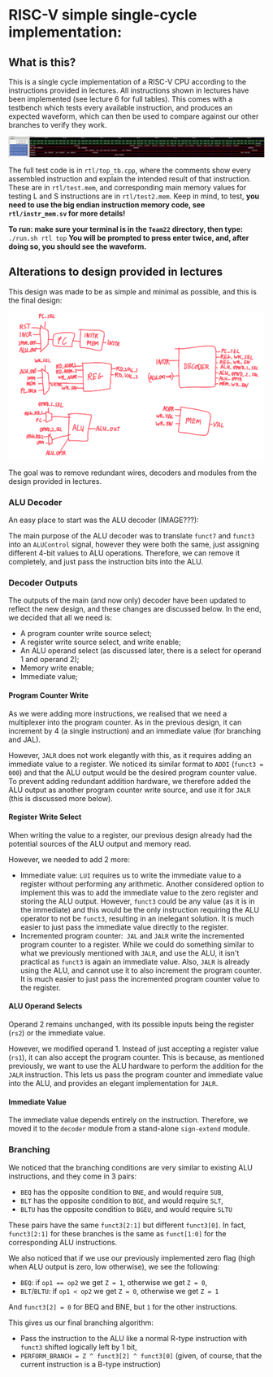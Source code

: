 [diagram]: images/main_diagram.png "Main diagram"
[waves]: images/waves.png "Waveforms"

# RISC-V simple single-cycle implementation:

## What is this?

This is a single cycle implementation of a RISC-V CPU according to the instructions provided in lectures. All instructions shown in lectures have been implemented (see lecture 6 for full tables). This comes with a testbench which tests every available instruction, and produces an expected waveform, which can then be used to compare against our other branches to verify they work.

![alt text][waves]

The full test code is in `rtl/top_tb.cpp`, where the comments show every assembled instruction and explain the intended result of that instruction. These are in `rtl/test.mem`, and corresponding main memory values for testing L and S instructions are in `rtl/test2.mem`. Keep in mind, to test, **you need to use the big endian instruction memory code, see **`rtl/instr_mem.sv`** for more details!**

**To run: make sure your terminal is in the **`Team22`** directory, then type:**
`./run.sh rtl top`
**You will be prompted to press enter twice, and, after doing so, you should see the waveform.**

## Alterations to design provided in lectures

This design was made to be as simple and minimal as possible, and this is the final design:

![alt text][diagram]

The goal was to remove redundant wires, decoders and modules from the design provided in lectures.

### ALU Decoder

An easy place to start was the ALU decoder (IMAGE???):

The main purpose of the ALU decoder was to translate `funct7` and `funct3` into an `ALUControl` signal, however they were both the same, just assigning different 4-bit values to ALU operations. Therefore, we can remove it completely, and just pass the instruction bits into the ALU.

### Decoder Outputs

The outputs of the main (and now only) decoder have been updated to reflect the new design, and these changes are discussed below. In the end, we decided that all we need is:

- A program counter write source select;
- A register write source select, and write enable;
- An ALU operand select (as discussed later, there is a select for operand 1 and operand 2);
- Memory write enable;
- Immediate value;

#### Program Counter Write

As we were adding more instructions, we realised that we need a multiplexer into the program counter. As in the previous design, it can increment by 4 (a single instruction) and an immediate value (for branching and JAL).

However, `JALR` does not work elegantly with this, as it requires adding an immediate value to a register. We noticed its similar format to `ADDI` (`funct3 = 000`) and that the ALU output would be the desired program counter value. To prevent adding redundant addition hardware, we therefore added the ALU output as another program counter write source, and use it for `JALR` (this is discussed more below).

#### Register Write Select

When writing the value to a register, our previous design already had the potential sources of the ALU output and memory read.

However, we needed to add 2 more:

- Immediate value: `LUI` requires us to write the immediate value to a register without performing any arithmetic. Another considered option to implement this was to add the immediate value to the zero register and storing the ALU output. However, `funct3` could be any value (as it is in the immediate) and this would be the only instruction requiring the ALU operator to not be `funct3`, resulting in an inelegant solution. It is much easier to just pass the immediate value directly to the register.
- Incremented program counter:` JAL` and `JALR` write the incremented program counter to a register. While we could do something similar to what we previously mentioned with `JALR`, and use the ALU, it isn't practical as `funct3` is again an immediate value. Also, `JALR` is already using the ALU, and cannot use it to also increment the program counter. It is much easier to just pass the incremented program counter value to the register.

#### ALU Operand Selects

Operand 2 remains unchanged, with its possible inputs being the register (`rs2`) or the immediate value.

However, we modified operand 1. Instead of just accepting a register value (`rs1`), it can also accept the program counter. This is because, as mentioned previously, we want to use the ALU hardware to perform the addition for the `JALR` instruction. This lets us pass the program counter and immediate value into the ALU, and provides an elegant implementation for `JALR`.

#### Immediate Value

The immediate value depends entirely on the instruction. Therefore,  we moved it to the `decoder` module from a stand-alone `sign-extend` module.

### Branching

We noticed that the branching conditions are very similar to existing ALU instructions, and they come in 3 pairs:

- `BEQ` has the opposite condition to `BNE`, and would require `SUB`,
- `BLT` has the opposite condition to `BGE`, and would require `SLT`,
- `BLTU` has the opposite condition to `BGEU`, and would require `SLTU`

These pairs have the same `funct3[2:1]` but different `funct3[0]`. In fact, `funct3[2:1]` for these branches is the same as `funct[1:0]` for the corresponding ALU instructions.

We also noticed that if we use our previously implemented zero flag (high when ALU output is zero, low otherwise), we see the following:

- `BEQ`: if `op1 == op2` we get `Z = 1`, otherwise we get `Z = 0`,
- `BLT`/`BLTU`: if `op1 < op2` we get `Z = 0`, otherwise we get `Z = 1`

And `funct3[2] = 0` for BEQ and BNE, but `1` for the other instructions.

This gives us our final branching algorithm:

- Pass the instruction to the ALU like a normal R-type instruction with `funct3` shifted logically left by 1 bit,
- `PERFORM_BRANCH = Z ^ funct3[2] ^ funct3[0]` (given, of course, that the current instruction is a B-type instruction)
